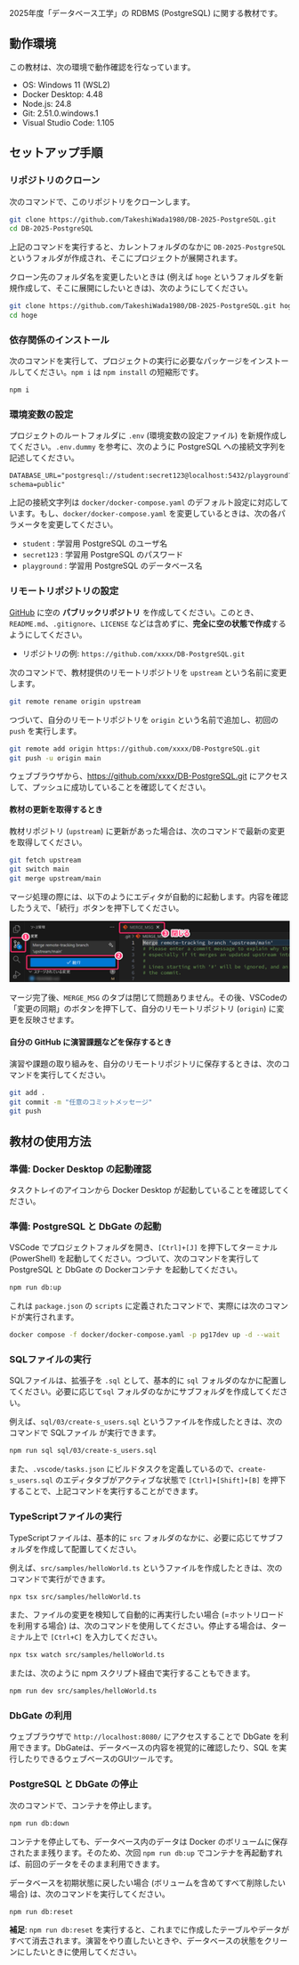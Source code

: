 
2025年度「データベース工学」の RDBMS (PostgreSQL) に関する教材です。

## 動作環境

この教材は、次の環境で動作確認を行なっています。

- OS: Windows 11 (WSL2)
- Docker Desktop: 4.48
- Node.js: 24.8
- Git: 2.51.0.windows.1
- Visual Studio Code: 1.105

## セットアップ手順

### リポジトリのクローン

次のコマンドで、このリポジトリをクローンします。

```bash
git clone https://github.com/TakeshiWada1980/DB-2025-PostgreSQL.git
cd DB-2025-PostgreSQL
```

上記のコマンドを実行すると、カレントフォルダのなかに `DB-2025-PostgreSQL` というフォルダが作成され、そこにプロジェクトが展開されます。

クローン先のフォルダ名を変更したいときは (例えば `hoge` というフォルダを新規作成して、そこに展開にしたいときは)、次のようにしてください。

```bash
git clone https://github.com/TakeshiWada1980/DB-2025-PostgreSQL.git hoge
cd hoge
```

### 依存関係のインストール

次のコマンドを実行して、プロジェクトの実行に必要なパッケージをインストールしてください。`npm i` は `npm install` の短縮形です。

```bash
npm i
```

### 環境変数の設定

プロジェクトのルートフォルダに `.env` (環境変数の設定ファイル) を新規作成してください。`.env.dummy` を参考に、次のように PostgreSQL への接続文字列を記述してください。

```env
DATABASE_URL="postgresql://student:secret123@localhost:5432/playground?schema=public"
```

上記の接続文字列は `docker/docker-compose.yaml` のデフォルト設定に対応しています。もし、`docker/docker-compose.yaml` を変更しているときは、次の各パラメータを変更してください。

- `student` : 学習用 PostgreSQL のユーザ名
- `secret123` : 学習用 PostgreSQL のパスワード
- `playground` : 学習用 PostgreSQL のデータベース名

### リモートリポジトリの設定

[GitHub](https://github.com/) に空の **パブリックリポジトリ** を作成してください。このとき、`README.md`、`.gitignore`、`LICENSE` などは含めずに、**完全に空の状態で作成**するようにしてください。

- リポジトリの例: `https://github.com/xxxx/DB-PostgreSQL.git`

次のコマンドで、教材提供のリモートリポジトリを `upstream` という名前に変更します。

```bash
git remote rename origin upstream
```

つづいて、自分のリモートリポジトリを `origin` という名前で追加し、初回の `push` を実行します。

```bash
git remote add origin https://github.com/xxxx/DB-PostgreSQL.git
git push -u origin main
```

ウェブブラウザから、https://github.com/xxxx/DB-PostgreSQL.git にアクセスして、プッシュに成功していることを確認してください。

#### 教材の更新を取得するとき

教材リポジトリ (`upstream`) に更新があった場合は、次のコマンドで最新の変更を取得してください。

```bash
git fetch upstream
git switch main
git merge upstream/main
```

マージ処理の際には、以下のようにエディタが自動的に起動します。内容を確認したうえで、「続行」ボタンを押下してください。

![img](./docs/figs/readme/git-01.png)

マージ完了後、`MERGE_MSG` のタブは閉じて問題ありません。その後、VSCodeの「変更の同期」のボタンを押下して、自分のリモートリポジトリ (`origin`) に変更を反映させます。

#### 自分の GitHub に演習課題などを保存するとき

演習や課題の取り組みを、自分のリモートリポジトリに保存するときは、次のコマンドを実行してください。

```bash
git add .
git commit -m "任意のコミットメッセージ"
git push
```

## 教材の使用方法

### 準備: Docker Desktop の起動確認

タスクトレイのアイコンから Docker Desktop が起動していることを確認してください。

### 準備: PostgreSQL と DbGate の起動

VSCode でプロジェクトフォルダを開き、`[Ctrl]+[J]` を押下してターミナル (PowerShell) を起動してください。つづいて、次のコマンドを実行して PostgreSQL と DbGate の Dockerコンテナ を起動してください。

```bash
npm run db:up
```

これは `package.json` の `scripts` に定義されたコマンドで、実際には次のコマンドが実行されます。

```bash
docker compose -f docker/docker-compose.yaml -p pg17dev up -d --wait
```

### SQLファイルの実行

SQLファイルは、拡張子を `.sql` として、基本的に `sql` フォルダのなかに配置してください。必要に応じて`sql` フォルダのなかにサブフォルダを作成してください。

例えば、`sql/03/create-s_users.sql` というファイルを作成したときは、次のコマンドで SQLファイル が実行できます。

```bash
npm run sql sql/03/create-s_users.sql
```

また、`.vscode/tasks.json` にビルドタスクを定義しているので、`create-s_users.sql` のエディタタブがアクティブな状態で `[Ctrl]+[Shift]+[B]` を押下することで、上記コマンドを実行することができます。

### TypeScriptファイルの実行

TypeScriptファイルは、基本的に `src` フォルダのなかに、必要に応じてサブフォルダを作成して配置してください。

例えば、`src/samples/helloWorld.ts` というファイルを作成したときは、次のコマンドで実行ができます。

```bash
npx tsx src/samples/helloWorld.ts
```

また、ファイルの変更を検知して自動的に再実行したい場合 (=ホットリロードを利用する場合) は、次のコマンドを使用してください。停止する場合は、ターミナル上で `[Ctrl+C]` を入力してください。

```bash
npx tsx watch src/samples/helloWorld.ts
```

または、次のように npm スクリプト経由で実行することもできます。

```bash
npm run dev src/samples/helloWorld.ts
```

### DbGate の利用

ウェブブラウザで `http://localhost:8080/` にアクセスすることで DbGate を利用できます。DbGateは、データベースの内容を視覚的に確認したり、SQL を実行したりできるウェブベースのGUIツールです。

### PostgreSQL と DbGate の停止

次のコマンドで、コンテナを停止します。

```bash
npm run db:down
```

コンテナを停止しても、データベース内のデータは Docker のボリュームに保存されたまま残ります。そのため、次回 `npm run db:up` でコンテナを再起動すれば、前回のデータをそのまま利用できます。

データベースを初期状態に戻したい場合 (ボリュームを含めてすべて削除したい場合) は、次のコマンドを実行してください。

```bash
npm run db:reset
```

**補足**: `npm run db:reset` を実行すると、これまでに作成したテーブルやデータがすべて消去されます。演習をやり直したいときや、データベースの状態をクリーンにしたいときに使用してください。